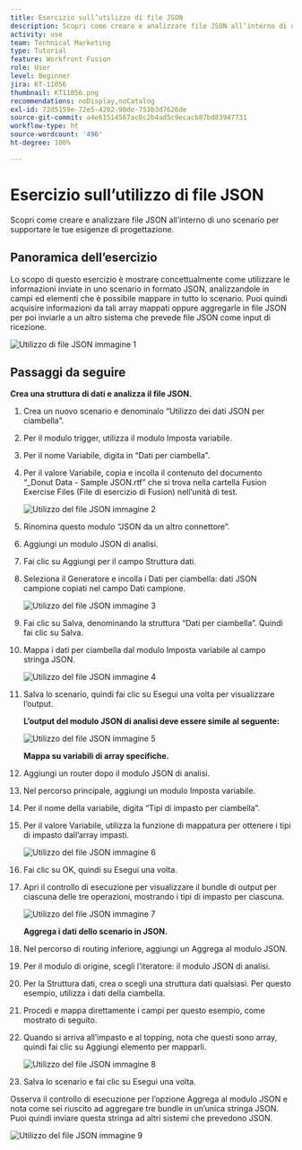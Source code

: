 ```yaml
---
title: Esercizio sull’utilizzo di file JSON
description: Scopri come creare e analizzare file JSON all’interno di uno scenario per supportare le tue esigenze di progettazione.
activity: use
team: Technical Marketing
type: Tutorial
feature: Workfront Fusion
role: User
level: Beginner
jira: KT-11056
thumbnail: KT11056.png
recommendations: noDisplay,noCatalog
exl-id: 72d5159e-72e5-4202-90de-753b3d7626de
source-git-commit: a4e61514567ac8c2b4ad5c9ecacb87bd83947731
workflow-type: ht
source-wordcount: '496'
ht-degree: 100%

---
```


# Esercizio sull’utilizzo di file JSON

Scopri come creare e analizzare file JSON all’interno di uno scenario per supportare le tue esigenze di progettazione.

## Panoramica dell’esercizio

Lo scopo di questo esercizio è mostrare concettualmente come utilizzare le informazioni inviate in uno scenario in formato JSON, analizzandole in campi ed elementi che è possibile mappare in tutto lo scenario. Puoi quindi acquisire informazioni da tali array mappati oppure aggregarle in file JSON per poi inviarle a un altro sistema che prevede file JSON come input di ricezione.

![Utilizzo di file JSON immagine 1](../12-exercises/assets/working-with-json-walkthrough-1.png)

## Passaggi da seguire

**Crea una struttura di dati e analizza il file JSON.**

1. Crea un nuovo scenario e denominalo “Utilizzo dei dati JSON per ciambella”.
1. Per il modulo trigger, utilizza il modulo Imposta variabile.
1. Per il nome Variabile, digita in “Dati per ciambella”.
1. Per il valore Variabile, copia e incolla il contenuto del documento “_Donut Data - Sample JSON.rtf” che si trova nella cartella Fusion Exercise Files (File di esercizio di Fusion) nell’unità di test.

   ![Utilizzo del file JSON immagine 2](../12-exercises/assets/working-with-json-walkthrough-2.png)

1. Rinomina questo modulo “JSON da un altro connettore”.
1. Aggiungi un modulo JSON di analisi.
1. Fai clic su Aggiungi per il campo Struttura dati.
1. Seleziona il Generatore e incolla i Dati per ciambella: dati JSON campione copiati nel campo Dati campione.

   ![Utilizzo del file JSON immagine 3](../12-exercises/assets/working-with-json-walkthrough-3.png)

1. Fai clic su Salva, denominando la struttura “Dati per ciambella”. Quindi fai clic su Salva.
1. Mappa i dati per ciambella dal modulo Imposta variabile al campo stringa JSON.

   ![Utilizzo del file JSON immagine 4](../12-exercises/assets/working-with-json-walkthrough-4.png)

1. Salva lo scenario, quindi fai clic su Esegui una volta per visualizzare l’output.

   **L’output del modulo JSON di analisi deve essere simile al seguente:**

   ![Utilizzo del file JSON immagine 5](../12-exercises/assets/working-with-json-walkthrough-5.png)

   **Mappa su variabili di array specifiche.**

1. Aggiungi un router dopo il modulo JSON di analisi.
1. Nel percorso principale, aggiungi un modulo Imposta variabile.
1. Per il nome della variabile, digita “Tipi di impasto per ciambella”.
1. Per il valore Variabile, utilizza la funzione di mappatura per ottenere i tipi di impasto dall’array impasti.

   ![Utilizzo del file JSON immagine 6](../12-exercises/assets/working-with-json-walkthrough-6.png)

1. Fai clic su OK, quindi su Esegui una volta.
1. Apri il controllo di esecuzione per visualizzare il bundle di output per ciascuna delle tre operazioni, mostrando i tipi di impasto per ciascuna.

   ![Utilizzo del file JSON immagine 7](../12-exercises/assets/working-with-json-walkthrough-7.png)

   **Aggrega i dati dello scenario in JSON.**

1. Nel percorso di routing inferiore, aggiungi un Aggrega al modulo JSON.
1. Per il modulo di origine, scegli l’iteratore: il modulo JSON di analisi.
1. Per la Struttura dati, crea o scegli una struttura dati qualsiasi. Per questo esempio, utilizza i dati della ciambella.
1. Procedi e mappa direttamente i campi per questo esempio, come mostrato di seguito.
1. Quando si arriva all’impasto e al topping, nota che questi sono array, quindi fai clic su Aggiungi elemento per mapparli.

   ![Utilizzo del file JSON immagine 8](../12-exercises/assets/working-with-json-walkthrough-8.png)

1. Salva lo scenario e fai clic su Esegui una volta.

Osserva il controllo di esecuzione per l’opzione Aggrega al modulo JSON e nota come sei riuscito ad aggregare tre bundle in un’unica stringa JSON. Puoi quindi inviare questa stringa ad altri sistemi che prevedono JSON.

![Utilizzo del file JSON immagine 9](../12-exercises/assets/working-with-json-walkthrough-9.png)
